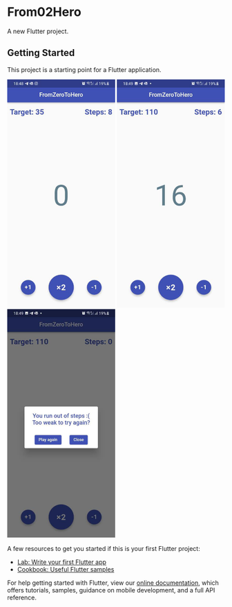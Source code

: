 # From02Hero

A new Flutter project.

## Getting Started

This project is a starting point for a Flutter application.

<p>
<img src="https://github.com/meirbnb/From02Hero/blob/main/screenshots/1.jpg" data-canonical-src="https://github.com/meirbnb/From02Hero/blob/main/screenshots/1.jpg" width="250"/>
 
<img src="https://github.com/meirbnb/From02Hero/blob/main/screenshots/3.jpg" data-canonical-src="https://github.com/meirbnb/From02Hero/blob/main/screenshots/3.jpg" width="250"/>

<img src="https://github.com/meirbnb/From02Hero/blob/main/screenshots/4.jpg" data-canonical-src="https://github.com/meirbnb/From02Hero/blob/main/screenshots/4.jpg" width="250"/>
</p>

A few resources to get you started if this is your first Flutter project:

- [Lab: Write your first Flutter app](https://flutter.dev/docs/get-started/codelab)
- [Cookbook: Useful Flutter samples](https://flutter.dev/docs/cookbook)

For help getting started with Flutter, view our
[online documentation](https://flutter.dev/docs), which offers tutorials,
samples, guidance on mobile development, and a full API reference.
